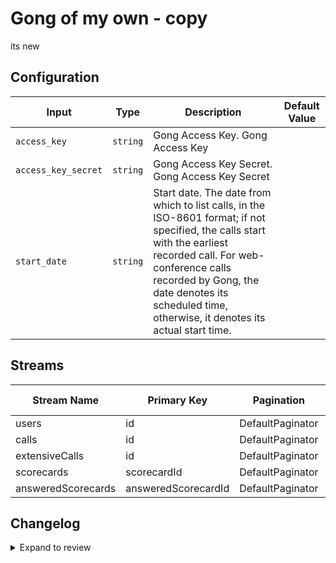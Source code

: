 # Gong of my own - copy
its new

## Configuration

| Input | Type | Description | Default Value |
|-------|------|-------------|---------------|
| `access_key` | `string` | Gong Access Key. Gong Access Key |  |
| `access_key_secret` | `string` | Gong Access Key Secret. Gong Access Key Secret |  |
| `start_date` | `string` | Start date. The date from which to list calls, in the ISO-8601 format; if not specified, the calls start with the earliest recorded call. For web-conference calls recorded by Gong, the date denotes its scheduled time, otherwise, it denotes its actual start time. |  |

## Streams
| Stream Name | Primary Key | Pagination | Supports Full Sync | Supports Incremental |
|-------------|-------------|------------|---------------------|----------------------|
| users | id | DefaultPaginator | ✅ |  ❌  |
| calls | id | DefaultPaginator | ✅ |  ❌  |
| extensiveCalls | id | DefaultPaginator | ✅ |  ❌  |
| scorecards | scorecardId | DefaultPaginator | ✅ |  ❌  |
| answeredScorecards | answeredScorecardId | DefaultPaginator | ✅ |  ❌  |

## Changelog

<details>
  <summary>Expand to review</summary>

| Version          | Date       | Subject        |
|------------------|------------|----------------|
| 0.0.1 | 2024-09-10 | Initial release by [@erohmensing](https://github.com/erohmensing) via Connector Builder|

</details>